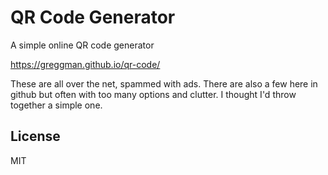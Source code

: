 # QR Code Generator

A simple online QR code generator

https://greggman.github.io/qr-code/

These are all over the net, spammed with ads. There are also
a few here in github but often with too many options and clutter.
I thought I'd throw together a simple one.

## License

MIT
